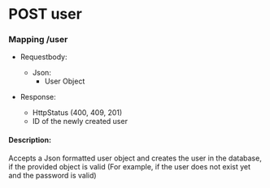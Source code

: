 # POST user

### Mapping /user

* Requestbody:
    * Json:
        * User Object

* Response:
    * HttpStatus (400, 409, 201)
    * ID of the newly created user

#### Description:

Accepts a Json formatted user object and creates the user in the database, if the provided object is valid (For example,
if the user does not exist yet and the password is valid)